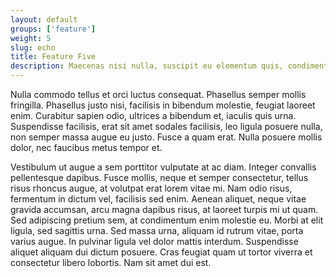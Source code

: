 ```yaml
---
layout: default
groups: ['feature']
weight: 5
slug: echo
title: Feature Five
description: Maecenas nisi nulla, suscipit eu elementum quis, condimentum at ligula. Ut erat urna, gravida nec volutpat at, fringilla non erat. Pellentesque vehicula, magna non pellentesque euismod, ipsum dolor tempus metus, et vulputate turpis diam ac sapien. Sed ultricies, metus at lacinia interdum, orci nibh posuere enim, ut consequat enim tortor quis ligula.
---
```

Nulla commodo tellus et orci luctus consequat. Phasellus semper mollis fringilla. Phasellus justo nisi, facilisis in bibendum molestie, feugiat laoreet enim. Curabitur sapien odio, ultrices a bibendum et, iaculis quis urna. Suspendisse facilisis, erat sit amet sodales facilisis, leo ligula posuere nulla, non semper massa augue eu justo. Fusce a quam erat. Nulla posuere mollis dolor, nec faucibus metus tempor et.

Vestibulum ut augue a sem porttitor vulputate at ac diam. Integer convallis pellentesque dapibus. Fusce mollis, neque et semper consectetur, tellus risus rhoncus augue, at volutpat erat lorem vitae mi. Nam odio risus, fermentum in dictum vel, facilisis sed enim. Aenean aliquet, neque vitae gravida accumsan, arcu magna dapibus risus, at laoreet turpis mi ut quam. Sed adipiscing pretium sem, at condimentum enim molestie eu. Morbi at elit ligula, sed sagittis urna. Sed massa urna, aliquam id rutrum vitae, porta varius augue. In pulvinar ligula vel dolor mattis interdum. Suspendisse aliquet aliquam dui dictum posuere. Cras feugiat quam ut tortor viverra et consectetur libero lobortis. Nam sit amet dui est.
